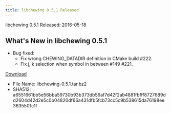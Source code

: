 ```yaml
---
title: libchewing 0.5.1 Released
---
```

libchewing 0.5.1 Released: 2016-05-18

What's New in libchewing 0.5.1
---------------------------------------------------------

* Bug fixed:
  - Fix wrong CHEWING_DATADIR definition in CMake build #222.
  - Fix j, k selection when symbol in between #149 #221.

[Download](https://github.com/chewing/libchewing/releases/tag/v0.5.1)

* File Name: libchewing-0.5.1.tar.bz2
* SHA512: a6551661bb5e56bba59730b93b373db56af7d42f2ab4881fbfff8727689dd2604d42d2e5c0b04820df66a431dfb5fcb73cc5c9b538615da76198ee3635501c1f
